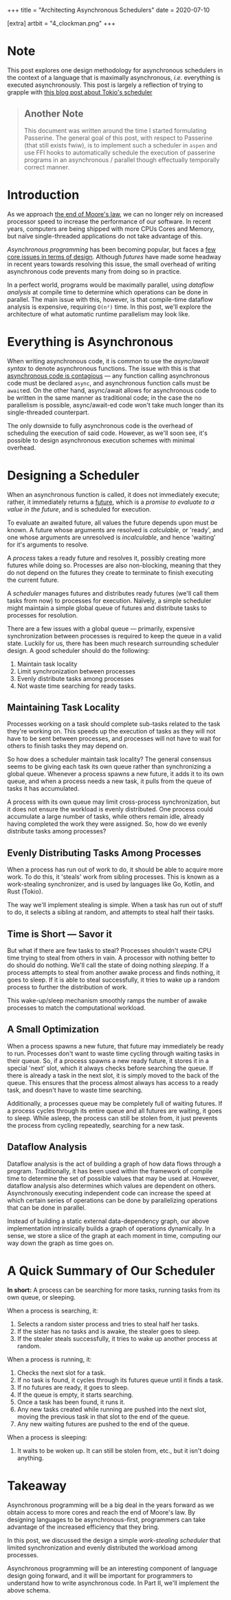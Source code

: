 +++
title = "Architecting Asynchronous Schedulers"
date = 2020-07-10

[extra]
artbit = "4_clockman.png"
+++

# Note
This post explores one design methodology for asynchronous schedulers in the context of a language that is maximally asynchronous, *i.e.* everything is executed asynchronously. This post is largely a reflection of trying to grapple with [this blog post about Tokio's scheduler](https://tokio.rs/blog/2019-10-scheduler/)
<!-- more -->
> ## Another Note
> This document was written around the time I started formulating Passerine. The general goal of this post, with respect to Passerine (that still exists fwiw), is to implement such a scheduler in `aspen` and use FFI hooks to automatically schedule the execution of passerine programs in an asynchronous / parallel though effectually temporally correct manner.

# Introduction
As we approach [the end of Moore's law](https://rodneybrooks.com/the-end-of-moores-law/), we can no longer rely on increased processor speed to increase the performance of our software. In recent years, computers are being shipped with more CPUs Cores and Memory, but naïve single-threaded applications do not take advantage of this.

*Asynchronous programming* has been becoming popular, but faces a [few core issues in terms of design](http://journal.stuffwithstuff.com/2015/02/01/what-color-is-your-function/). Although *futures* have made some headway in recent years towards resolving this issue, the small overhead of writing asynchronous code prevents many from doing so in practice.

In a perfect world, programs would be maximally parallel, using *dataflow analysis* at compile time to determine which operations can be done in parallel. The main issue with this, however, is that compile-time dataflow analysis is expensive, requiring `O(n²)` time. In this post, we'll explore the architecture of what automatic runtime parallelism may look like.

# Everything is Asynchronous
When writing asynchronous code, it is common to use the *async/await syntax* to denote asynchronous functions. The issue with this is that [asynchronous code is contagious](https://en.wikipedia.org/wiki/Async/await#Benefits_and_criticisms) — any function calling asynchronous code must be declared `async`, and asynchronous function calls must be `await`ed. On the other hand, async/await allows for asynchronous code to be written in the same manner as traditional code; in the case the no parallelism is possible, async/await-ed code won't take much longer than its single-threaded counterpart.

The only downside to fully asynchronous code is the overhead of scheduling the execution of said code. However, as we'll soon see, it's possible to design asynchronous execution schemes with minimal overhead.

# Designing a Scheduler
When an asynchronous function is called, it does not immediately execute; rather, it immediately returns a [future](https://en.wikipedia.org/wiki/Futures_and_promises), which is a *promise to evaluate to a value in the future*, and is scheduled for execution.

To evaluate an awaited future, all values the future depends upon must be known. A future whose arguments are resolved is *calculable*, or 'ready', and one whose arguments are unresolved is *incalculable*, and hence 'waiting' for it's arguments to resolve.

A *process* takes a ready future and resolves it, possibly creating more futures while doing so. Processes are also non-blocking, meaning that they do not depend on the futures they create to terminate to finish executing the current future.

A *scheduler* manages futures and distributes ready futures (we'll call them tasks from now) to processes for execution. Naïvely, a simple scheduler might maintain a simple global queue of futures and distribute tasks to processes for resolution.

There are a few issues with a global queue — primarily, expensive synchronization between processes is required to keep the queue in a valid state. Luckily for us, there has been much research surrounding scheduler design. A good scheduler should do the following:

1. Maintain task locality
2. Limit synchronization between processes
3. Evenly distribute tasks among processes
4. Not waste time searching for ready tasks.

## Maintaining Task Locality
Processes working on a task should complete sub-tasks related to the task they're working on. This speeds up the execution of tasks as they will not have to be sent between processes, and processes will not have to wait for others to finish tasks they may depend on.

So how does a scheduler maintain task locality? The general consensus seems to be giving each task its own queue rather than synchronizing a global queue. Whenever a process spawns a new future, it adds it to its own queue, and when a process needs a new task, it pulls from the queue of tasks it has accumulated.

A process with its own queue may limit cross-process synchronization, but it does not ensure the workload is evenly distributed. One process could accumulate a large number of tasks, while others remain idle, already having completed the work they were assigned. So, how do we evenly distribute tasks among processes?

## Evenly Distributing Tasks Among Processes
When a process has run out of work to do, it should be able to acquire more work. To do this, it 'steals' work from sibling processes. This is known as a work-stealing synchronizer, and is used by languages like Go, Kotlin, and Rust (Tokio).

The way we'll implement stealing is simple. When a task has run out of stuff to do, it selects a sibling at random, and attempts to steal half their tasks.

## Time is Short — Savor it
But what if there are few tasks to steal? Processes shouldn't waste CPU time trying to steal from others in vain. A processor with nothing better to do should do nothing. We'll call the state of doing nothing *sleeping*. If a process attempts to steal from another awake process and finds nothing, it goes to sleep. If it is able to steal successfully, it tries to wake up a random process to further the distribution of work.

This wake-up/sleep mechanism smoothly ramps the number of awake processes to match the computational workload.

## A Small Optimization
When a process spawns a new future, that future may immediately be ready to run. Processes don't want to waste time cycling through waiting tasks in their queue. So, if a process spawns a new ready future, it stores it in a special 'next' slot, which it always checks before searching the queue. If there is already a task in the next slot, it is simply moved to the back of the queue. This ensures that the process almost always has access to a ready task, and doesn't have to waste time searching.

Additionally, a processes queue may be completely full of waiting futures. If a process cycles through its entire queue and all futures are waiting, it goes to sleep. While asleep, the process can still be stolen from, it just prevents the process from cycling repeatedly, searching for a new task.

## Dataflow Analysis
Dataflow analysis is the act of building a graph of how data flows through a program. Traditionally, it has been used within the framework of compile time to determine the set of possible values that may be used at. However, dataflow analysis also determines which values are dependent on others. Asynchronously executing independent code can increase the speed at which certain series of operations can be done by parallelizing operations that can be done in parallel.

Instead of building a static external data-dependency graph, our above implementation intrinsically builds a graph of operations dynamically. In a sense, we store a slice of the graph at each moment in time, computing our way down the graph as time goes on.

# A Quick Summary of Our Scheduler
**In short:** A process can be searching for more tasks, running tasks from its own queue, or sleeping.

When a process is searching, it:

1. Selects a random sister process and tries to steal half her tasks.
2. If the sister has no tasks and is awake, the stealer goes to sleep.
3. If the stealer steals successfully, it tries to wake up another process at random.

When a process is running, it:

1. Checks the next slot for a task.
2. If no task is found, it cycles through its futures queue until it finds a task.
3. If no futures are ready, it goes to sleep.
4. If the queue is empty, it starts searching.
5. Once a task has been found, it runs it.
6. Any new tasks created while running are pushed into the next slot, moving the previous task in that slot to the end of the queue.
7. Any new waiting futures are pushed to the end of the queue.

When a process is sleeping:

1. It waits to be woken up. It can still be stolen from, etc., but it isn't doing anything.

# Takeaway
Asynchronous programming will be a big deal in the years forward as we obtain access to more cores and reach the end of Moore's law. By designing languages to be asynchronous-first, programmers can take advantage of the increased efficiency that they bring.

In this post, we discussed the design a simple *work-stealing scheduler* that limited synchronization and evenly distributed the workload among processes.

Asynchronous programming will be an interesting component of language design going forward, and it will be important for programmers to understand how to write asynchronous code. In Part II, we'll implement the above schema.